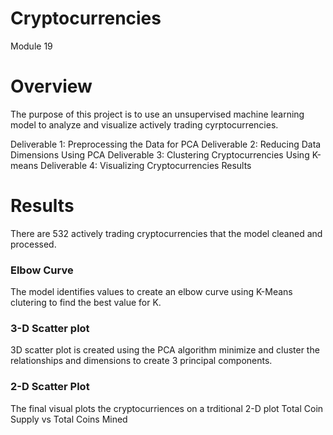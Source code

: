 # Cryptocurrencies
Module 19

# Overview

The purpose of this project is to use an unsupervised machine learning model to analyze and visualize actively trading cyrptocurrencies. 

Deliverable 1: Preprocessing the Data for PCA
Deliverable 2: Reducing Data Dimensions Using PCA
Deliverable 3: Clustering Cryptocurrencies Using K-means
Deliverable 4: Visualizing Cryptocurrencies Results

# Results
There are 532 actively trading cryptocurrencies that the model cleaned and processed.



### Elbow Curve
The model identifies values to create an elbow curve using K-Means clutering to find the best value for K.



### 3-D Scatter plot
3D scatter plot is created using the PCA algorithm minimize and cluster the relationships and dimensions to create 3 principal components.



### 2-D Scatter Plot
The final visual plots the cryptocurriences on a trditional 2-D plot Total Coin Supply vs Total Coins Mined

